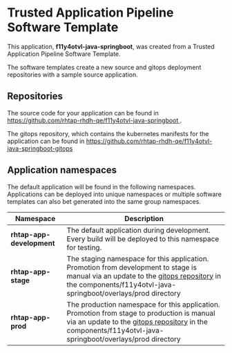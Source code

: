 # Trusted Application Pipeline Software Template

This application, **f11y4otvl-java-springboot**, was created from a Trusted Application Pipeline Software Template.

The software templates create a new source and gitops deployment repositories with a sample source application. 

## Repositories

The source code for your application can be found in [https://github.com/rhtap-rhdh-qe/f11y4otvl-java-springboot ](https://github.com/rhtap-rhdh-qe/f11y4otvl-java-springboot ).
 
The gitops repository, which contains the kubernetes manifests for the application can be found in 
[https://github.com/rhtap-rhdh-qe/f11y4otvl-java-springboot-gitops ](https://github.com/rhtap-rhdh-qe/f11y4otvl-java-springboot-gitops ) 

## Application namespaces 

The default application will be found in the following namespaces. Applications can be deployed into unique namespaces or multiple software templates can also bet generated into the same group namespaces.  

|  Namespace   |  Description   |  
| -------- | -------- |   
| **rhtap-app-development** | The default application during development. Every build will be deployed to this namespace for testing. | 
| **rhtap-app-stage** | The staging namespace for this application. Promotion from development to stage is manual via an update to the [gitops repository](https://github.com/rhtap-rhdh-qe/f11y4otvl-java-springboot-gitops ) in the components/f11y4otvl-java-springboot/overlays/prod directory |  
| **rhtap-app-prod** | The production namespace for this application. Promotion from stage to production is manual via an update to the [gitops repository](https://github.com/rhtap-rhdh-qe/f11y4otvl-java-springboot-gitops ) in the components/f11y4otvl-java-springboot/overlays/prod directory | 
